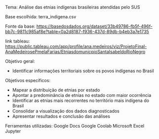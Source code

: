 Tema: Análise das etnias indígenas brasileiras atendidas pelo SUS

Base escolhida: terra_indigena.csv

Fonte da base: https://basedosdados.org/dataset/33b49786-fb5f-496f-bb7c-9811c985af8e?table=0a2d8187-f936-437d-89db-b4eb3a7e1735 

link tableau: https://public.tableau.com/app/profile/ana.medeiros/viz/ProjetoFinal-AnaMedeirosePmelaFarias/EtniasdomunicpioSantaIsabeldoRioNegro

Objetivo geral:
- Identificar informações territoriais sobre os povos indígenas no Brasil

Objetivos específicos:
- Mapear a distribuição de etnias por estado
- Apontar a predominância de etnias no estado com maior ocorrência
- Identificar as etnias mais recorrentes no território mais indígena do Brasil
- Consolidar a visualização dos dados diagnosticados
- Apresentar resultados e conclusão das análises 

Ferramentas utilizadas:
Google Docs
Google Coolab
Microsoft Excel
Jupyter